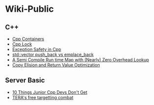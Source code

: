 # Wiki-Public

## C++
- [Cpp Containers]()
- [Cpp Lock]()
- [Exception Safety in Cpp]()
- [std::vector push_back vs emplace_back](C%2B%2B/vector%20push_back%20vs%20emplace_back.md)
- [A Semi Compile Run time Map with (Nearly) Zero Overhead Lookup]()
- [Copy Elision and Return Value Optimization]()


## Server Basic
- [10 Things Junior Cpp Devs Don't Get](C%2B%2B/10%20Things%20Junior%20Cpp%20Devs%20Don't%20Get.md)
- [TERA's free targetting combat](https://github.com/neta500/Wiki-Public/blob/master/Server_Basic/TERA's%20free%20targetting%20combat.md)